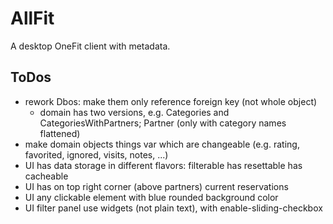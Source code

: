 # AllFit

A desktop OneFit client with metadata.

## ToDos

* rework Dbos: make them only reference foreign key (not whole object)
    - domain has two versions, e.g. Categories and CategoriesWithPartners; Partner (only with category names flattened)
* make domain objects things var which are changeable (e.g. rating, favorited, ignored, visits, notes, ...)
* UI has data storage in different flavors: filterable has resettable has cacheable
* UI has on top right corner (above partners) current reservations
* UI any clickable element with blue rounded background color
* UI filter panel use widgets (not plain text), with enable-sliding-checkbox